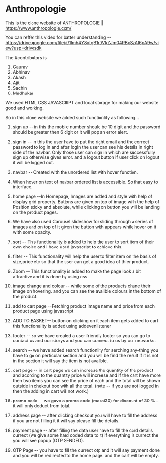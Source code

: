 # Anthropologie
This is the clone website of ANTHROPOLOGIE || https://www.anthropologie.com/
 
You can reffer this video for batter understanding --
https://drive.google.com/file/d/1lmh4Y8xtgB1r0VkZJm04RBxSzAI6pA9w/view?usp=drivesdk

 The #contributors is 
 1. Gaurav 
 2. Abhinav
 3. Akash
 4. Ajit
 5. Sachin
 6. Madhukar 

We used HTML CSS JAVASCRIPT and local storage for making our website good and working.


So in this clone website we added such functionlity as following...
1. sign up  -- in this the mobile number should be 10 digit and the password should be greater then 6 digit or it will pop an error alert.
2. sign in  -- in this the user have to put the right email and the correct password to log in and after logIn the user can see his details in right side of the navbar. Only those  user can sign in which are successfully sign up otherwise gives error.
and a logout button if user click on logout it will be logged out.
4. navbar -- Created with the unordered list with hover function.
5.	When hover on text of navbar ordered list is accessible. So that easy to interface.

6. home page --In Homepage, Images are added and style with help of display grid property.
Buttons are given on top of image with the help of Position sticky and absolute, while clicking on button you will be landing on the product pages.
7. We have also used Carousel slideshow for sliding through a series of images and on top of it given the button with appears while hover on it with some opacity.

8. sort -- This functionality is added to help the user to sort item of their own choice and i have used javascript to achieve this.
9. filter -- This functionality will help the user  to filter item on the basis of size,price etc so that the user can get a good idea of thier product.
10. Zoom -- This functionality is added to make the page look a bit attractive and it is done by using css.

11. image change and colour -- while some of the products chane their image on hovering. and you can see the avalible colours in the bottom of the product.

12. add to cart page --Fetching product image name and price from each product page using javascript
13. ADD TO BASKET--  button on clicking on it each item gets added to cart this functionality is added using addevenlistener

14. footer -- so we have created a user friendly footer so you can go to contact us and our storys and you can connect to us by our networks.
15. search -- we have added search functionlity for serching any-thing you have to go on perticular section and you will be find the result if it is not in the section it will say the item is not avalible.
16. cart page -- in cart page we can increese the quantity of the product and acording to the quantity price will increese and if the cart have more then two items you can see the price of each and the total will be shown outside in chekout box with all the total.
(note -- if you are not logged in then the adding in cart will not work.)
17. promo code -- we gave a promo code (masai30) for discount of 30 % . it will only deduct from total.
18. address page -- after clicking checkout you will have to fill the address if you are not filling it it will say please fill the details.
19. payment page -- after filling the data user have to fill the card details currect (we give some hard coded data to it) if everything is currect the you will see 
popup (OTP SENDED).
20. OTP Page -- you have to fill the currect otp and it will say payment done and you will be redirected to the home page. and the cart will be empty.

